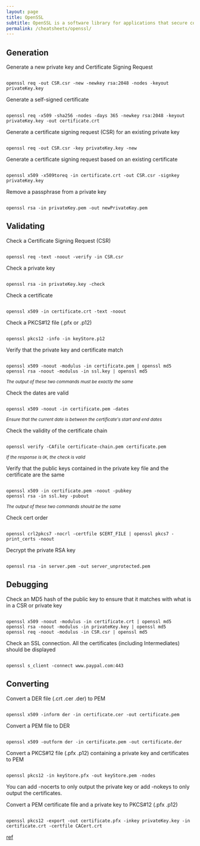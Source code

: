 ```yaml
---
layout: page
title: OpenSSL
subtitle: OpenSSL is a software library for applications that secure communications over computer networks against eavesdropping or need to identify the party at the other end
permalink: /cheatsheets/openssl/
---
```


## Generation

Generate a new private key and Certificate Signing Request

<pre class="command-line"><code class="language-bash">
openssl req -out CSR.csr -new -newkey rsa:2048 -nodes -keyout privateKey.key
</code></pre>

Generate a self-signed certificate

<pre class="command-line"><code class="language-bash">
openssl req -x509 -sha256 -nodes -days 365 -newkey rsa:2048 -keyout privateKey.key -out certificate.crt
</code></pre>

Generate a certificate signing request (CSR) for an existing private key

<pre class="command-line"><code class="language-bash">
openssl req -out CSR.csr -key privateKey.key -new
</code></pre>

Generate a certificate signing request based on an existing certificate

<pre class="command-line"><code class="language-bash">
openssl x509 -x509toreq -in certificate.crt -out CSR.csr -signkey privateKey.key
</code></pre>

Remove a passphrase from a private key

<pre class="command-line"><code class="language-bash">
openssl rsa -in privateKey.pem -out newPrivateKey.pem
</code></pre>

## Validating

Check a Certificate Signing Request (CSR)

<pre class="command-line"><code class="language-bash">
openssl req -text -noout -verify -in CSR.csr
</code></pre>

Check a private key

<pre class="command-line"><code class="language-bash">
openssl rsa -in privateKey.key -check
</code></pre>

Check a certificate

<pre class="command-line"><code class="language-bash">
openssl x509 -in certificate.crt -text -noout
</code></pre>

Check a PKCS#12 file (.pfx or .p12)

<pre class="command-line"><code class="language-bash">
openssl pkcs12 -info -in keyStore.p12
</code></pre>

Verify that the private key and certificate match

<pre class="command-line"><code class="language-bash">
openssl x509 -noout -modulus -in certificate.pem | openssl md5
openssl rsa -noout -modulus -in ssl.key | openssl md5
</code></pre>

<small>_The output of these two commands must be exactly the same_</small>


Check the dates are valid

<pre class="command-line"><code class="language-bash">
openssl x509 -noout -in certificate.pem -dates
</code></pre>

<small>_Ensure that the current date is between the certificate's start and end dates_</small>

Check the validity of the certificate chain

<pre class="command-line"><code class="language-bash">
openssl verify -CAfile certificate-chain.pem certificate.pem
</code></pre>

<small>_If the response is `OK`, the check is valid_</small>

Verify that the public keys contained in the private key file and the certificate are the same

<pre class="command-line"><code class="language-bash">
openssl x509 -in certificate.pem -noout -pubkey
openssl rsa -in ssl.key -pubout
</code></pre>

<small>_The output of these two commands should be the same_</small>

Check cert order

<pre class="command-line"><code class="language-bash">
openssl crl2pkcs7 -nocrl -certfile $CERT_FILE | openssl pkcs7 -print_certs -noout
</code></pre>

Decrypt the private RSA key

<pre class="command-line"><code class="language-bash">
openssl rsa -in server.pem -out server_unprotected.pem
</code></pre>


## Debugging

Check an MD5 hash of the public key to ensure that it matches with what is in a CSR or private key

<pre class="command-line"><code class="language-bash">
openssl x509 -noout -modulus -in certificate.crt | openssl md5
openssl rsa -noout -modulus -in privateKey.key | openssl md5
openssl req -noout -modulus -in CSR.csr | openssl md5
</code></pre>

Check an SSL connection. All the certificates (including Intermediates) should be displayed

<pre class="command-line"><code class="language-bash">
openssl s_client -connect www.paypal.com:443
</code></pre>

## Converting

Convert a DER file (.crt .cer .der) to PEM

<pre class="command-line"><code class="language-bash">
openssl x509 -inform der -in certificate.cer -out certificate.pem
</code></pre>

Convert a PEM file to DER

<pre class="command-line"><code class="language-bash">
openssl x509 -outform der -in certificate.pem -out certificate.der
</code></pre>

Convert a PKCS#12 file (.pfx .p12) containing a private key and certificates to PEM

<pre class="command-line"><code class="language-bash">
openssl pkcs12 -in keyStore.pfx -out keyStore.pem -nodes
</code></pre>

You can add -nocerts to only output the private key or add -nokeys to only output the certificates.

Convert a PEM certificate file and a private key to PKCS#12 (.pfx .p12)

<pre class="command-line"><code class="language-bash">
openssl pkcs12 -export -out certificate.pfx -inkey privateKey.key -in certificate.crt -certfile CACert.crt
</code></pre>


[ref](https://www.sslshopper.com/article-most-common-openssl-commands.html)
